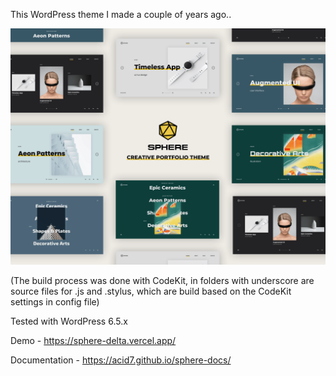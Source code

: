 This WordPress theme I made a couple of years ago..

![Sphere theme](https://github.com/Acid7/Sphere-Wordpress-Theme/blob/main/screenshot.png?raw=true)

(The build process was done with CodeKit, in folders with underscore are source files for .js and .stylus, which are build based on the CodeKit settings in config file)

Tested with WordPress 6.5.x

Demo - https://sphere-delta.vercel.app/

Documentation - https://acid7.github.io/sphere-docs/